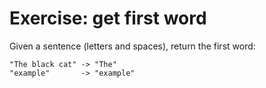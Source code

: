 # Exercise: get first word

Given a sentence (letters and spaces), return the first word:

```
"The black cat" -> "The"
"example"       -> "example"
```


